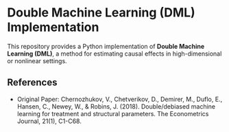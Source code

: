 # Double Machine Learning (DML) Implementation

This repository provides a Python implementation of **Double Machine Learning (DML)**, 
a method for estimating causal effects in high-dimensional or nonlinear settings.

## References
- Original Paper: Chernozhukov, V., Chetverikov, D., Demirer, M., Duflo, E., Hansen, C., Newey, W., & Robins, J. (2018). Double/debiased machine learning for treatment and structural parameters. The Econometrics Journal, 21(1), C1-C68.
